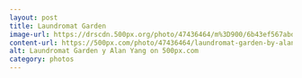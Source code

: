 ```yaml
---
layout: post
title: Laundromat Garden
image-url: https://drscdn.500px.org/photo/47436464/m%3D900/6b43ef567abddc5af75584a7e23e1161
content-url: https://500px.com/photo/47436464/laundromat-garden-by-alan-yang
alt: Laundromat Garden y Alan Yang on 500px.com
category: photos
---
```

